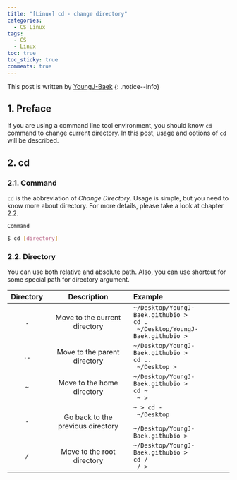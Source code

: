 ```yaml
---
title: "[Linux] cd - change directory"
categories:
  - CS_Linux
tags:
  - CS
  - Linux
toc: true
toc_sticky: true
comments: true
---
```


This post is written by [YoungJ-Baek](https://github.com/YoungJ-Baek)
{: .notice--info}

## 1. Preface

If you are using a command line tool environment, you should know `cd` command to change current directory. In this post, usage and options of `cd` will be described.

## 2. cd

### 2.1. Command

`cd` is the abbreviation of _Change Directory_. Usage is simple, but you need to know more about directory. For more details, please take a look at chapter 2.2.

<div class="notice--primary" markdown="1">

`Command`

```bash
$ cd [directory]
```

</div>

### 2.2. Directory

You can use both relative and absolute path. Also, you can use shortcut for some special path for directory argument.

| Directory |            Description            | Example                                                                                  |
| :-------: | :-------------------------------: | :--------------------------------------------------------------------------------------- |
|    `.`    |   Move to the current directory   | <code>~/Desktop/YoungJ-Baek.githubio > cd .<br> ~/Desktop/YoungJ-Baek.githubio > </code> |
|   `..`    |   Move to the parent directory    | <code>~/Desktop/YoungJ-Baek.githubio > cd ..<br> ~/Desktop > </code>                     |
|    `~`    |    Move to the home directory     | <code>~/Desktop/YoungJ-Baek.githubio > cd ~<br> ~ > </code>                              |
|    `-`    | Go back to the previous directory | <code>~ > cd -<br> ~/Desktop <br> ~/Desktop/YoungJ-Baek.githubio > </code>               |
|    `/`    |    Move to the root directory     | <code>~/Desktop/YoungJ-Baek.githubio > cd /<br> / > </code>                              |
